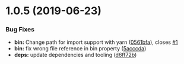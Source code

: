 # 1.0.5 (2019-06-23)

### Bug Fixes

- **bin:** Change path for import support with yarn ([0561bfa](https://github.com/camacho/install-deps-postmerge/commit/0561bfa)), closes [#1](https://github.com/camacho/install-deps-postmerge/issues/1)
- **bin:** fix wrong file reference in bin property ([5acccda](https://github.com/camacho/install-deps-postmerge/commit/5acccda))
- **deps:** update dependencies and tooling ([d6ff72b](https://github.com/camacho/install-deps-postmerge/commit/d6ff72b))

